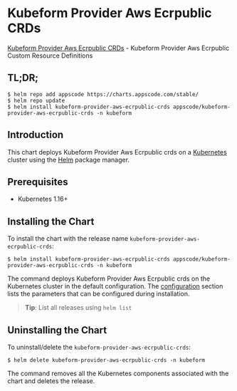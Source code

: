 # Kubeform Provider Aws Ecrpublic CRDs

[Kubeform Provider Aws Ecrpublic CRDs](https://github.com/kubeform) - Kubeform Provider Aws Ecrpublic Custom Resource Definitions

## TL;DR;

```console
$ helm repo add appscode https://charts.appscode.com/stable/
$ helm repo update
$ helm install kubeform-provider-aws-ecrpublic-crds appscode/kubeform-provider-aws-ecrpublic-crds -n kubeform
```

## Introduction

This chart deploys Kubeform Provider Aws Ecrpublic crds on a [Kubernetes](http://kubernetes.io) cluster using the [Helm](https://helm.sh) package manager.

## Prerequisites

- Kubernetes 1.16+

## Installing the Chart

To install the chart with the release name `kubeform-provider-aws-ecrpublic-crds`:

```console
$ helm install kubeform-provider-aws-ecrpublic-crds appscode/kubeform-provider-aws-ecrpublic-crds -n kubeform
```

The command deploys Kubeform Provider Aws Ecrpublic crds on the Kubernetes cluster in the default configuration. The [configuration](#configuration) section lists the parameters that can be configured during installation.

> **Tip**: List all releases using `helm list`

## Uninstalling the Chart

To uninstall/delete the `kubeform-provider-aws-ecrpublic-crds`:

```console
$ helm delete kubeform-provider-aws-ecrpublic-crds -n kubeform
```

The command removes all the Kubernetes components associated with the chart and deletes the release.


